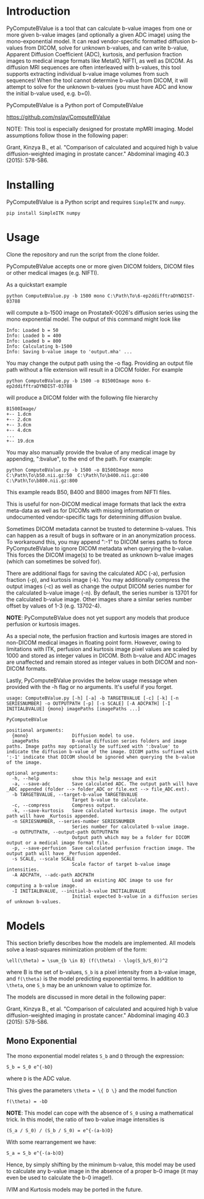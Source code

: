 # Introduction
PyComputeBValue is a tool that can calculate b-value images from one or more given b-value images (and optionally a given ADC image) using the mono-exponential model. It can read vendor-specific formatted diffusion b-values from DICOM, solve for unknown b-values, and can write b-value, Apparent Diffusion Coefficient (ADC), kurtosis, and perfusion fraction images to medical image formats like MetaIO, NIFTI, as well as DICOM. As diffusion MRI sequences are often interleaved with b-values, this tool supports extracting individual b-value image volumes from such sequences! When the tool cannot determine b-value from DICOM, it will attempt to solve for the unknown b-values (you must have ADC and know the initial b-value used, e.g. b=0).

PyComputeBValue is a Python port of ComputeBValue

https://github.com/nslay/ComputeBValue

NOTE: This tool is especially designed for prostate mpMRI imaging. Model assumptions follow those in the following paper:

Grant, Kinzya B., et al. "Comparison of calculated and acquired high b value diffusion-weighted imaging in prostate cancer." Abdominal imaging 40.3 (2015): 578-586.

# Installing
PyComputeBValue is a Python script and requires `SimpleITK` and `numpy`.

```
pip install SimpleITK numpy
```

# Usage
Clone the repository and run the script from the clone folder.

PyComputeBValue accepts one or more given DICOM folders, DICOM files or other medical images (e.g. NIFTI).

As a quickstart example

```
python ComputeBValue.py -b 1500 mono C:\Path\To\6-ep2ddifftraDYNDIST-03788
```

will compute a b-1500 image on ProstateX-0026's diffusion series using the mono exponential model. The output of this command might look like

```
Info: Loaded b = 50
Info: Loaded b = 400
Info: Loaded b = 800
Info: Calculating b-1500
Info: Saving b-value image to 'output.mha' ...
```

You may change the output path using the -o flag. Providing an output file path without a file extension will result in a DICOM folder. For example

```
python ComputeBValue.py -b 1500 -o B1500Image mono 6-ep2ddifftraDYNDIST-03788
```

will produce a DICOM folder with the following file hierarchy

```
B1500Image/
+-- 1.dcm
+-- 2.dcm
+-- 3.dcm
+-- 4.dcm
...
+-- 19.dcm
```

You may also manually provide the bvalue of any medical image by appending, ":bvalue", to the end of the path. For example:

```
python ComputeBValue.py -b 1500 -o B1500Image mono C:\Path\To\b50.nii.gz:50  C:\Path\To\b400.nii.gz:400 C:\Path\To\b800.nii.gz:800
```

This example reads B50, B400 and B800 images from NIFTI files.
  
This is useful for non-DICOM medical image formats that lack the extra meta-data as well as for DICOMs with missing information or undocumented vendor-specific tags for determining diffusion bvalue.

Sometimes DICOM metadata cannot be trusted to determine b-values. This can happen as a result of bugs in software or in an anonymization process. To workaround this, you may append ":-1" to DICOM series paths to force PyComputeBValue to ignore DICOM metadata when querying the b-value. This forces the DICOM image(s) to be treated as unknown b-value images (which can sometimes be solved for).

There are additional flags for saving the calculated ADC (-a), perfusion fraction (-p), and kurtosis image (-k). You may additionally compress the output images (-c) as well as change the output DICOM series number for the calculated b-value image (-n). By default, the series number is 13701 for the calculated b-value image. Other images share a similar series number offset by values of 1-3 (e.g. 13702-4).

**NOTE**: PyComputeBValue does not yet support any models that produce perfusion or kurtosis images.

As a special note, the perfusion fraction and kurtosis images are stored in non-DICOM medical images in floating point form. However, owing to limitations with ITK, perfusion and kurtosis image pixel values are scaled by 1000 and stored as integer values in DICOM. Both b-value and ADC images are unaffected and remain stored as integer values in both DICOM and non-DICOM formats.

Lastly, PyComputeBValue provides the below usage message when provided with the -h flag or no arguments. It's useful if you
forget.

```
usage: ComputeBValue.py [-h] [-a] -b TARGETBVALUE [-c] [-k] [-n SERIESNUMBER] -o OUTPUTPATH [-p] [-s SCALE] [-A ADCPATH] [-I INITIALBVALUE] {mono} imagePaths [imagePaths ...]

PyComputeBValue

positional arguments:
  {mono}                Diffusion model to use.
  imagePaths            B-value diffusion series folders and image paths. Image paths may optionally be suffixed with ':bvalue' to indicate the diffusion b-value of the image. DICOM paths suffixed with ':-1' indicate that DICOM should be ignored when querying the b-value of the image.

optional arguments:
  -h, --help            show this help message and exit
  -a, --save-adc        Save calculated ADC. The output path will have _ADC appended (folder --> folder_ADC or file.ext --> file_ADC.ext).
  -b TARGETBVALUE, --target-b-value TARGETBVALUE
                        Target b-value to calculate.
  -c, --compress        Compress output.
  -k, --save-kurtosis   Save calculated kurtosis image. The output path will have _Kurtosis appended.
  -n SERIESNUMBER, --series-number SERIESNUMBER
                        Series number for calculated b-value image.
  -o OUTPUTPATH, --output-path OUTPUTPATH
                        Output path which may be a folder for DICOM output or a medical image format file.
  -p, --save-perfusion  Save calculated perfusion fraction image. The output path will have _Perfusion appended.
  -s SCALE, --scale SCALE
                        Scale factor of target b-value image intensities.
  -A ADCPATH, --adc-path ADCPATH
                        Load an existing ADC image to use for computing a b-value image.
  -I INITIALBVALUE, --initial-b-value INITIALBVALUE
                        Initial expected b-value in a diffusion series of unknown b-values.
```

# Models
This section briefly describes how the models are implemented. All models solve a least-squares minimization problem of the form:

```
\ell(\theta) = \sum_{b \in B} (f(\theta) - \log(S_b/S_0))^2
```

where B is the set of b-values, `S_b` is a pixel intensity from a b-value
image, and `f(\theta)` is the model predicting exponential terms. In 
addition to `\theta`, one `S_b` may be an unknown value to optimize for.

The models are discussed in more detail in the following paper:

Grant, Kinzya B., et al. "Comparison of calculated and acquired high b value diffusion-weighted imaging in prostate cancer." Abdominal imaging 40.3 (2015): 578-586.

## Mono Exponential
The mono exponential model relates `S_b` and `D` through the expression:

```
S_b = S_0 e^{-bD}
```
where `D` is the ADC value.

This gives the parameters `\theta = \{ D \}` and the model function

```
f(\theta) = -bD
```

**NOTE**: This model can cope with the absence of `S_0` using a mathematical
trick. In this model, the ratio of two b-value image intensities is

```
(S_a / S_0) / (S_b / S_0) = e^{-(a-b)D}
```
With some rearrangement we have:

```
S_a = S_b e^{-(a-b)D}
```
Hence, by simply shifting by the minimum b-value, this model may be
used to calculate any b-value image in the absence of a proper b-0
image (it may even be used to calculate the b-0 image!).

IVIM and Kurtosis models may be ported in the future.
